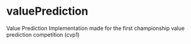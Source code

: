 # valuePrediction
Value Prediction Implementation made for the first championship value prediction competition (cvp1)
